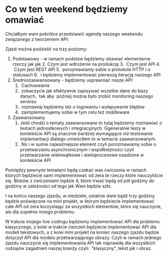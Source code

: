 # Co w ten weekend będziemy omawiać

Chciałbym wam pokrótce przedstawić agendę naszego weekendu związanego z tworzeniem API: 

Zjazd można podzielić na trzy poziomy:

1. Podstawowy - w ramach podstaw będziemy obawiać elementarne rzeczy jak jak
	2. Czym jest wdrożenie na produkcję
	3.  Czym jest API
	4.  Czym jest REST API
	5.  porozmawiamy sobie o protokole HTTP i o statusach
	6.  i będziemy implementować pierwszą iterację naszego API
2. Średniozaawansowany - będziemy usprawniać nasze API:
	1.  Cachoewanie
	2.  zobaczycie jak efektywnie zapisywać wszelkie dane do bazy danych,  tak aby  później można było zrobić monitoring naszego serwisu
	3.  rozmawiaj będziemy też o logowaniu i wyłapywanie błędów
	4.  zaimplementujemy sobie w tym celu też middleware
3. Zaawansowany
	1. Jeśli chodzi o tematy zaawansowane to tutaj będziemy rozmawiać o testach jednostkowych i integracyjnych. Ggeneralnie testy w kontekście API są znacznie bardziej wymagające niż testowanie implementacji dlatego umieściłem to w temacie zaawansowanym.
	2.  No i w sumie najważniejsze element czyli porozmawiamy sobie o przetwarzaniu asynchronicznym i współbieżności czyli przetwarzanie wielowątkowe i wieloprocesowe osadzone w kontekście API

Pomiędzy pewnymi tematami będą czekać was ćwiczenia w ramach których będziecie sami implementować od zera te rzeczy które nauczyliście się. Bloków z ćwiczeniami będzie 4, które trwać będą od pół godziny do godziny w zależności od tego jak Wam będzie szło.

I na końcu naszego zjazdu, w niedziele, ostatnie dwie bądź trzy godziny będzie poświęcone na mini projekt, w którym będziecie implementować całe API od zera korzystając ze wszystkich elementów, które się nauczycie, ale dla zupełnie innego problemu.

W trakcie mojego live codingu będziemy implementować API dla problemu klasycznego, z kolei w trakcie ćwiczeń będziecie implementować API dla modeli tekstowych, a z kolei mini projekt na koniec naszego zjazdu będzie dotyczył API dla modelu przetwarzającego obrazy. Czyli w ramach jednego zjazdu nauczycie się implementowania API tak naprawdę dla wszystkich rodzajów zagadnień naszej branży czyli:  “klasyczny”, tekst jak i obraz.
